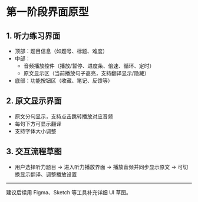 # 第一阶段界面原型

## 1. 听力练习界面
- 顶部：题目信息（如题号、标题、难度）
- 中部：
  - 音频播放控件（播放/暂停、进度条、倍速、循环、定时）
  - 原文显示区（当前播放句子高亮，支持翻译显示/隐藏）
- 底部：功能按钮区（收藏、笔记、反馈等）

## 2. 原文显示界面
- 原文分句显示，支持点击跳转播放对应音频
- 每句下方可显示翻译
- 支持字体大小调整

## 3. 交互流程草图
- 用户选择听力题目 → 进入听力播放界面 → 播放音频并同步显示原文 → 可切换显示翻译、调整播放设置

---
建议后续用 Figma、Sketch 等工具补充详细 UI 草图。